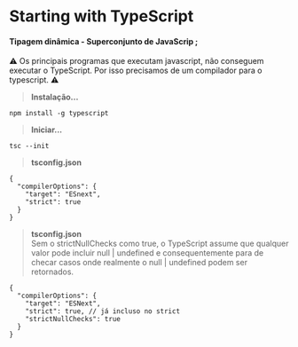 # Starting with TypeScript
#### Tipagem dinâmica - Superconjunto de JavaScrip ;

⚠️ Os principais programas que executam javascript, não conseguem executar o TypeScript.
Por isso precisamos de um compilador para o typescript. ⚠️
> **Instalação...**
```
npm install -g typescript
```
> **Iniciar...**
```
tsc --init
```
> **tsconfig.json**
```
{
  "compilerOptions": {
    "target": "ESnext",
    "strict": true
  }
}
```
>**tsconfig.json**<br>
> Sem o strictNullChecks como true, o TypeScript assume que qualquer valor pode incluir null | undefined e consequentemente para de checar casos onde realmente o null | undefined podem ser retornados.
```
{
  "compilerOptions": {
    "target": "ESNext",
    "strict": true, // já incluso no strict
    "strictNullChecks": true
  }
}
```
